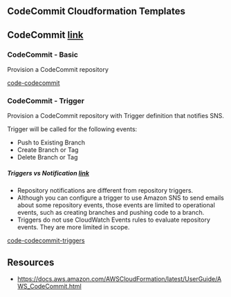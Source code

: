
## CodeCommit Cloudformation Templates

## CodeCommit [link](https://docs.aws.amazon.com/AWSCloudFormation/latest/UserGuide/aws-resource-codecommit-repository.html)


### CodeCommit - Basic

Provision a CodeCommit repository

[code-codecommit](code-codecommit.yaml)

### CodeCommit - Trigger

Provision a CodeCommit repository with Trigger definition that notifies SNS.

Trigger will be called for the following events:

- Push to Existing Branch
- Create Branch or Tag
- Delete Branch or Tag

##### Triggers vs Notification [link](https://docs.aws.amazon.com/codecommit/latest/userguide/how-to-repository-email.html)
- Repository notifications are different from repository triggers.
- Although you can configure a trigger to use Amazon SNS to send emails about some repository events, 
those events are limited to operational events, such as creating branches and pushing code to a branch. 
- Triggers do not use CloudWatch Events rules to evaluate repository events. They are more limited in scope. 

[code-codecommit-triggers](code-codecommit-triggers.yaml)


## Resources

- https://docs.aws.amazon.com/AWSCloudFormation/latest/UserGuide/AWS_CodeCommit.html
